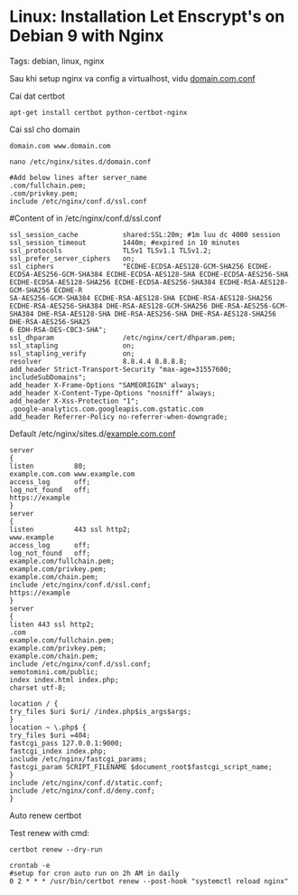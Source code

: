 # Linux: Installation Let Enscrypt's on Debian 9 with Nginx

Tags: debian, linux, nginx

Sau khi setup nginx va config a virtualhost, vidu [domain.com.conf](http://domain.com.conf/)

Cai dat certbot

```
apt-get install certbot python-certbot-nginx
```

Cai ssl cho domain

```
domain.com www.domain.com
```

```
nano /etc/nginx/sites.d/domain.conf

#Add below lines after server_name
.com/fullchain.pem;
.com/privkey.pem;
include /etc/nginx/conf.d/ssl.conf
```

\#Content of in /etc/nginx/conf.d/ssl.conf

```
ssl_session_cache           shared:SSL:20m; #1m luu dc 4000 session
ssl_session_timeout         1440m; #expired in 10 minutes
ssl_protocols               TLSv1 TLSv1.1 TLSv1.2;
ssl_prefer_server_ciphers   on;
ssl_ciphers                 "ECDHE-ECDSA-AES128-GCM-SHA256 ECDHE-ECDSA-AES256-GCM-SHA384 ECDHE-ECDSA-AES128-SHA ECDHE-ECDSA-AES256-SHA ECDHE-ECDSA-AES128-SHA256 ECDHE-ECDSA-AES256-SHA384 ECDHE-RSA-AES128-GCM-SHA256 ECDHE-R
SA-AES256-GCM-SHA384 ECDHE-RSA-AES128-SHA ECDHE-RSA-AES128-SHA256 ECDHE-RSA-AES256-SHA384 DHE-RSA-AES128-GCM-SHA256 DHE-RSA-AES256-GCM-SHA384 DHE-RSA-AES128-SHA DHE-RSA-AES256-SHA DHE-RSA-AES128-SHA256 DHE-RSA-AES256-SHA25
6 EDH-RSA-DES-CBC3-SHA";
ssl_dhparam                 /etc/nginx/cert/dhparam.pem;
ssl_stapling                on;
ssl_stapling_verify         on;
resolver                    8.8.4.4 8.8.8.8;
add_header Strict-Transport-Security "max-age=31557600; includeSubDomains";
add_header X-Frame-Options "SAMEORIGIN" always;
add_header X-Content-Type-Options "nosniff" always;
add_header X-Xss-Protection "1";
.google-analytics.com.googleapis.com.gstatic.com
add_header Referrer-Policy no-referrer-when-downgrade;
```

Default /etc/nginx/sites.d/[example.com.conf](http://example.com.conf/)

```
server
{
listen          80;
example.com.com www.example.com
access_log      off;
log_not_found   off;
https://example
}
server
{
listen          443 ssl http2;
www.example
access_log      off;
log_not_found   off;
example.com/fullchain.pem;
example.com/privkey.pem;
example.com/chain.pem;
include /etc/nginx/conf.d/ssl.conf;
https://example
}
server
{
listen 443 ssl http2;
.com
example.com/fullchain.pem;
example.com/privkey.pem;
example.com/chain.pem;
include /etc/nginx/conf.d/ssl.conf;
xemotomini.com/public;
index index.html index.php;
charset utf-8;

location / {
try_files $uri $uri/ /index.php$is_args$args;
}
location ~ \.php$ {
try_files $uri =404;
fastcgi_pass 127.0.0.1:9000;
fastcgi_index index.php;
include /etc/nginx/fastcgi_params;
fastcgi_param SCRIPT_FILENAME $document_root$fastcgi_script_name;
}
include /etc/nginx/conf.d/static.conf;
include /etc/nginx/conf.d/deny.conf;
}
```

Auto renew certbot

Test renew with cmd:

```
certbot renew --dry-run
```

```
crontab -e
#setup for cron auto run on 2h AM in daily
0 2 * * * /usr/bin/certbot renew --post-hook "systemctl reload nginx"
```
